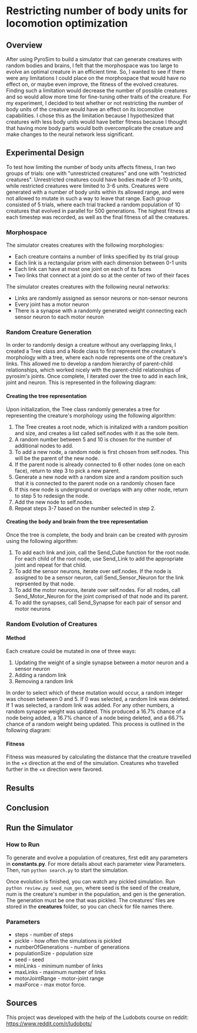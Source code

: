 # Restricting number of body units for locomotion optimization

## Overview
After using PyroSim to build a simulator that can generate creatures with random bodies and brains, I felt that the morphospace was too large to evolve an optimal creature in an efficient time. So, I wanted to see if there were any limitations I could place on the morphospace that would have no effect on, or maybe even improve, the fitness of the evolved creatures. Finding such a limitation would decrease the number of possible creatures and so would allow more time for fine-tuning other traits of the creature. For my experiment, I decided to test whether or not restricting the number of body units of the creature would have an effect on its locomotive capabilities. I chose this as the limitation because I hypothesized that creatures with less body units would have better fitness because I thought that having more body parts would both overcomplicate the creature and make changes to the neural network less significant.

## Experimental Design
To test how limiting the number of body units affects fitness, I ran two groups of trials: one with "unrestricted creatures" and one with "restricted creatures". Unrestricted creatures could have bodies made of 3-10 units, while restricted creatures were limited to 3-6 units. Creatures were generated with a number of body units within its allowed range, and were not allowed to mutate in such a way to leave that range. Each group consisted of 5 trials, where each trial tracked a random population of 10 creatures that evolved in parallel for 500 generations. The highest fitness at each timestep was recorded, as well as the final fitness of all the creatures.

### Morphospace
The simulator creates creatures with the following morphologies:
* Each creature contains a number of links specified by its trial group
* Each link is a rectangular prism with each dimension between 0-1 units
* Each link can have at most one joint on each of its faces
* Two links that connect at a joint do so at the center of two of their faces

The simulator creates creatures with the following neural networks:
* Links are randomly assigned as sensor neurons or non-sensor neurons
* Every joint has a motor neuron
* There is a synapse with a randomly generated weight connecting each sensor neuron to each motor neuron

### Random Creature Generation
In order to randomly design a creature without any overlapping links, I created a Tree class and a Node class to first represent the creature's morphology with a tree, where each node represents one of the creature's links. This allowed me to develop a random hierarchy of parent-child relationships, which worked nicely with the parent-child relationships of pyrosim's joints. Once complete, I iterated over the tree to add in each link, joint and neuron. This is represented in the following diagram:

#### Creating the tree representation
Upon initialization, the Tree class randomly generates a tree for representing the creature's morphology using the following algorithm:
1. The Tree creates a root node, which is initalized with a random position and size, and creates a list called self.nodes with it as the sole item.
2. A random number between 5 and 10 is chosen for the number of additional nodes to add.
3. To add a new node, a random node is first chosen from self.nodes. This will be the parent of the new node.
4. If the parent node is already connected to 6 other nodes (one on each face), return to step 3 to pick a new parent.
5. Generate a new node with a random size and a random position such that it is connected to the parent node on a randomly chosen face
6. If this new node is underground or overlaps with any other node, return to step 5 to redesign the node.
7. Add the new node to self.nodes.
8. Repeat steps 3-7 based on the number selected in step 2.

#### Creating the body and brain from the tree representation
Once the tree is complete, the body and brain can be created with pyrosim using the following algorithm:
1. To add each link and join, call the Send_Cube function for the root node. For each child of the root node, use Send_Link to add the appropriate joint and repeat for that child.
2. To add the sensor neurons, iterate over self.nodes. If the node is assigned to be a sensor neuron, call Send_Sensor_Neuron for the link reprsented by that node.
3. To add the motor neurons, iterate over self.nodes. For all nodes, call Send_Motor_Neuron for the joint comprised of that node and its parent.
4. To add the synapses, call Send_Synapse for each pair of sensor and motor neurons

### Random Evolution of Creatures
#### Method
Each creature could be mutated in one of three ways:
1. Updating the weight of a single synapse between a motor neuron and a sensor neuron
2. Adding a random link
3. Removing a random link

In order to select which of these mutation would occur, a random integer was chosen between 0 and 5. If 0 was selected, a random link was deleted. If 1 was selected, a random link was added. For any other numbers, a random synapse weight was updated. This produced a 16.7% chance of a node being added, a 16.7% chance of a node being deleted, and a 66.7% chance of a random weight being updated. This process is outlined in the following diagram:

#### Fitness
Fitness was measured by calculating the distance that the creature travelled in the +x direction at the end of the simulation. Creatures who travelled further in the +x direction were favored.

## Results

## Conclusion

## Run the Simulator

### How to Run
To generate and evolve a population of creatures, first edit any parameters in **constants.py**. For more details about each parameter view Parameters. Then, run `python search.py` to start the simulation.

Once evolution is finished, you can watch any pickled simulation. Run `python review.py seed_num_gen`, where seed is the seed of the creature, num is the creature's number in the population, and gen is the generation. The generation must be one that was pickled. The creatures' files are stored in the **creatures** folder, so you can check for file names there.

### Parameters
* steps - number of steps
* pickle - how often the simulations is pickled
* numberOfGenerations - number of generations
* populationSize - population size
* seed - seed
* minLinks - minimum number of links
* maxLinks - maximum number of links
* motorJointRange - motor-joint range
* maxForce - max motor force.

## Sources
This project was developed with the help of the Ludobots course on reddit: https://www.reddit.com/r/ludobots/
